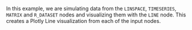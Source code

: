 <!--- Add SEO here --->

In this example, we are simulating data from the `LINSPACE`, `TIMESERIES`, `MATRIX` and `R_DATASET` nodes and visualizing them with the `LINE` node. This creates a Plotly Line visualization from each of the input nodes.